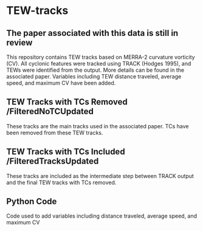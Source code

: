 # TEW-tracks

## The paper associated with this data is still in review

This repository contains TEW tracks based on MERRA-2 curvature vorticity (CV). All cyclonic features were tracked using TRACK (Hodges 1995), and TEWs were identified from the output. More details can be found in the associated paper. Variables including TEW distance traveled, average speed, and maximum CV have been added.

## TEW Tracks with TCs Removed /FilteredNoTCUpdated
These tracks are the main tracks used in the associated paper. TCs have been removed from these TEW tracks.

## TEW Tracks with TCs Included /FilteredTracksUpdated
These tracks are included as the intermediate step between TRACK output and the final TEW tracks with TCs removed.

## Python Code
Code used to add variables including distance traveled, average speed, and maximum CV
